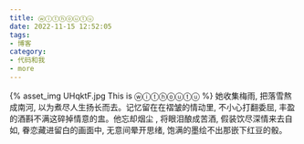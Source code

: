 ```yaml
---
title: ⓦⓘⓣⓗⓞⓤⓣⓤ
date: 2022-11-15 12:52:05
tags:
- 博客
category:
- 代码和我
- more
---
```

{% asset_img UHqktF.jpg This is ⓦⓘⓣⓗⓞⓤⓣⓤ %}
她收集梅雨, 把落雪熬成南河, 以为煮尽人生扬长而去。记忆留在在褶皱的情动里, 不小心打翻委屈, 丰盈的酒斟不满这碎掉情意的盅。他忘却烟尘 , 将眼泪酿成苦酒, 假装饮尽深情来去自如, 眷恋藏进留白的画面中, 无意间晕开思绪, 饱满的墨绘不出那嵌下红豆的骰。